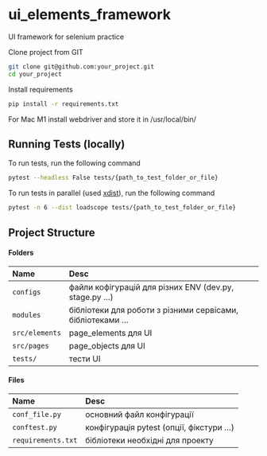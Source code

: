 # ui_elements_framework
UI framework for selenium practice

Clone project from GIT

```bash
git clone git@github.com:your_project.git
cd your_project
```

Install requirements

```bash
pip install -r requirements.txt
```

For Mac M1 install webdriver and store it in /usr/local/bin/

## Running Tests (locally)

To run tests, run the following command
```bash
pytest --headless False tests/{path_to_test_folder_or_file}
```

To run tests in parallel (used [xdist](https://pypi.org/project/pytest-xdist/)), run the following command
```bash
pytest -n 6 --dist loadscope tests/{path_to_test_folder_or_file}
```

## Project Structure

#### Folders

| Name            | Desc                                                                                     |
|:----------------|:-----------------------------------------------------------------------------------------|
| `configs`       | файли кофігурацій для різних ENV (dev.py, stage.py …)                                    |
| `modules`       | бібліотеки для роботи з різними сервісами, бібліотеками …                                |
| `src/elements`  | page_elements для UI                                                                     |
| `src/pages`     | page_objects для UI                                                                      |
| `tests/`        | тести UI                                                                                 |                       |

#### Files

| Name               | Desc                                    | 
|:-------------------|:----------------------------------------|
| `conf_file.py`     | основний файл конфігурації              |       
| `conftest.py`      | конфігурація pytest (опції, фікстури …) |
| `requirements.txt` | бібліотеки необхідні для проекту        |

